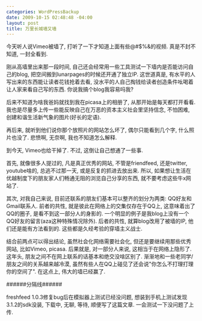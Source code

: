 ```yaml
--- 
categories: WordPressBackup
date: 2009-10-15 02:48:48 -04:00
layout: post
title: 万里长城墙又墙
---
```

今天听人说Vimeo被墙了, 打听了一下才知道上面有些@#$%&amp;的视频. 真是不封不知道, 一封全看到.

刚从高墙里出来那一段时间, 自己还会经常用一些工具测试一下墙内是否能访问自己的blog, 把空间搬到lunarpages的时候还开通了独立IP. 这世道真是, 有水平的人写出来的东西能让读者花钱抢着去看, 没水平的人自己掏钱给读者创造条件吆喝着让人家来看自己写的东西. 你说我搞个blog我容易吗我?

后来不知道为啥我爸妈就找到我在picasa上的相册了, 从那开始是每天都打开看看. 我也是尽量多上传一些能反映自己在万恶的资本主义社会里坚持信念, 不怕困难, 创建和谐生活新气象的图片(好长的定语).

再后来, 就听到他们说你那个放照片的网站怎么坏了, 偶尔只能看到几个字, 什么照片也没了. 悲愤啊, 无奈啊, 我也不知道怎么解释.

到今天, Vimeo也给干掉了. 不过, 这倒让自己想通了一些事.

首先, 就像很多人提过的, 凡是真正优秀的网站, 不管是friendfeed, 还是twitter, youtube啥的, 总逃不过那一天, 或是反复的抓进去放出来. 所以, 如果想让生活在优越制度下的朋友家人们畅通无阻的浏览自己分享的东西, 就不要考虑这些牛x网站了.

其次, 对我自己来说, 目前还联系的朋友们基本可以整齐的划分为两类: QQ好友和Gmail联系人. 前者的共性, 就是彼此在网络上的交集仅存在于QQ上, 这意味着出了QQ的圈子, 是看不到这一部分人的身影的. 一个明显的例子是我blog上没有一个QQ好友的留言(aza这种特殊情况除外). 后者的共性, 就算blog改用了被墙的IP, 他们还是能有方法看到的. 这些都是久经考验的穿墙主义战士.

结合前两点可以得出结论, 虽然社会化网络需要社会化, 但还是要继续用那些优秀网站, 比如Vimeo, picasa. 后果就是, 对一部分人来说, 这相当于在网络上隐形了. 这年头, 朋友之间不在网上联系的话基本和绝交没啥区别了. 渐渐地和一些老同学/朋友之间的关系越来越冷漠, 虽然有些人在QQ上碰见了还会说"你怎么不打理打理你的空间了". 在这点上, 伟大的墙已经赢了.

######分隔线######

freshfeed 1.0.3修复bug后在模拟器上测试已经没问题, 想装到手机上测试发现3.1.2的sdk没装, 下载中, 无聊, 等待, 顺便写了这篇文章. 一会测试一下没问题了上传.
